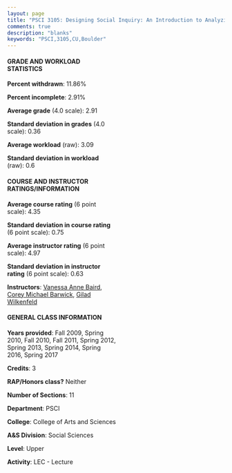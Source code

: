 ```yaml
---
layout: page
title: "PSCI 3105: Designing Social Inquiry: An Introduction to Analyzing Political Phenomena Statistics"
comments: true
description: "blanks"
keywords: "PSCI,3105,CU,Boulder"
---
```

<head>
<script src="https://ajax.googleapis.com/ajax/libs/jquery/2.1.3/jquery.min.js"></script>
<script src="https://dl.dropboxusercontent.com/s/pc42nxpaw1ea4o9/highcharts.js?dl=0"></script>
<!-- <script src="../assets/js/highcharts.js"></script> -->
<style type="text/css">@font-face {
	font-family: "Bebas Neue";
	src: url(https://www.filehosting.org/file/details/544349/BebasNeue Regular.otf) format("opentype");
	}
	h1.Bebas { 
		font-family: "Bebas Neue", Verdana, Tahoma;
	}
</style>
</head>
<body>
	<div id="container" style="float: right; width: 45%; height: 88%; margin-left: 2.5%; margin-right: 2.5%;"></div>
	<script language="JavaScript">
		$(document).ready(function() {
		var chart = {type: 'column'};
		var title = {text: 'Grade Distribution'};
		var xAxis = {categories: ['A','B','C','D','F'],crosshair: true};
		var yAxis = {min: 0,title: {text: 'Percentage'}};
		var tooltip = {headerFormat: '<center><b><span style="font-size:20px">{point.key}</span></b></center>',
		               pointFormat: '<td style="padding:0"><b>{point.y:.1f}%</b></td>',
		               footerFormat: '</table>',shared: true,useHTML: true};
		var plotOptions = {column: {pointPadding: 0.0,borderWidth: 0}};  
		var credits = {enabled: false};var series= [{name: 'Percent',data: [43.48,28.4,17.23,0.45,10.43,]}];
		var json = {};
		json.chart = chart;
		json.title = title;
		json.tooltip = tooltip;
		json.xAxis = xAxis;
		json.yAxis = yAxis;  
		json.series = series;
		json.plotOptions = plotOptions;  
		json.credits = credits;
		$('#container').highcharts(json);
	});
	</script>
</body>
			   
#### GRADE AND WORKLOAD STATISTICS

**Percent withdrawn**: 11.86%

**Percent incomplete**: 2.91%

**Average grade** (4.0 scale): 2.91

**Standard deviation in grades** (4.0 scale): 0.36

**Average workload** (raw): 3.09

**Standard deviation in workload** (raw): 0.6

#### COURSE AND INSTRUCTOR RATINGS/INFORMATION

**Average course rating** (6 point scale): 4.35

**Standard deviation in course rating** (6 point scale): 0.75

**Average instructor rating** (6 point scale): 4.97

**Standard deviation in instructor rating** (6 point scale): 0.63

**Instructors**: <a href='../../instructors/Vanessa_Anne_Baird'>Vanessa Anne Baird</a>, <a href='../../instructors/Corey_Michael_Barwick'>Corey Michael Barwick</a>, <a href='../../instructors/Gilad_Wilkenfeld'>Gilad Wilkenfeld</a>

#### GENERAL CLASS INFORMATION

**Years provided**: Fall 2009, Spring 2010, Fall 2010, Fall 2011, Spring 2012, Spring 2013, Spring 2014, Spring 2016, Spring 2017

**Credits**: 3

**RAP/Honors class?** Neither

**Number of Sections**: 11

**Department**: PSCI

**College**: College of Arts and Sciences

**A&S Division**: Social Sciences

**Level**: Upper

**Activity**: LEC - Lecture
